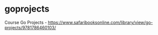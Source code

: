 # goprojects
Course Go Projects - https://www.safaribooksonline.com/library/view/go-projects/9781786460103/

